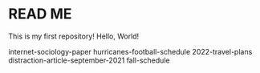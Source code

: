 # READ ME
This is my first repository!
Hello, World!

internet-sociology-paper
hurricanes-football-schedule
2022-travel-plans
distraction-article-september-2021
fall-schedule
